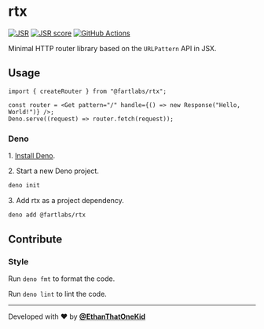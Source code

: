 # rtx

[![JSR][JSR badge]][JSR] [![JSR score][JSR score badge]][JSR score]
[![GitHub
Actions][GitHub Actions badge]][GitHub Actions]

Minimal HTTP router library based on the `URLPattern` API in JSX.

## Usage

```tsx
import { createRouter } from "@fartlabs/rtx";

const router = <Get pattern="/" handle={() => new Response("Hello, World!")} />;
Deno.serve((request) => router.fetch(request));
```

### Deno

1\. [Install Deno](https://docs.deno.com/runtime/manual).

2\. Start a new Deno project.

```sh
deno init
```

3\. Add rtx as a project dependency.

```sh
deno add @fartlabs/rtx
```

## Contribute

### Style

Run `deno fmt` to format the code.

Run `deno lint` to lint the code.

---

Developed with ❤️ by [**@EthanThatOneKid**](https://etok.codes/)

[JSR]: https://jsr.io/@fartlabs/rtx
[JSR badge]: https://jsr.io/badges/@fartlabs/rtx
[JSR score]: https://jsr.io/@fartlabs/rtx/score
[JSR score badge]: https://jsr.io/badges/@fartlabs/rtx/score
[GitHub Actions]: https://github.com/EthanThatOneKid/rtx/actions/workflows/check.yaml
[GitHub Actions badge]: https://github.com/EthanThatOneKid/rtx/actions/workflows/check.yaml/badge.svg
